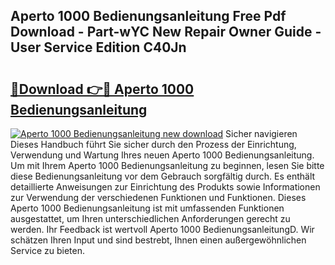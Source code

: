 ## Aperto 1000 Bedienungsanleitung Free Pdf Download - Part-wYC New Repair Owner Guide - User Service Edition C40Jn

# <h2><a href="http://df2k6j.blite.top/?on=Aperto+1000+Bedienungsanleitung">🔗Download 👉🔴 Aperto 1000 Bedienungsanleitung</a></h2>

[![Aperto 1000 Bedienungsanleitung new download](https://i.imgur.com/lujVjoI.png)](http://df2k6j.blite.top/?on=Aperto+1000+Bedienungsanleitung)
Sicher navigieren Dieses Handbuch führt Sie sicher durch den Prozess der Einrichtung, Verwendung und Wartung Ihres neuen Aperto 1000 Bedienungsanleitung. Um mit Ihrem Aperto 1000 Bedienungsanleitung zu beginnen, lesen Sie bitte diese Bedienungsanleitung vor dem Gebrauch sorgfältig durch. Es enthält detaillierte Anweisungen zur Einrichtung des Produkts sowie Informationen zur Verwendung der verschiedenen Funktionen und Funktionen. Dieses Aperto 1000 Bedienungsanleitung ist mit umfassenden Funktionen ausgestattet, um Ihren unterschiedlichen Anforderungen gerecht zu werden. Ihr Feedback ist wertvoll Aperto 1000 BedienungsanleitungD. Wir schätzen Ihren Input und sind bestrebt, Ihnen einen außergewöhnlichen Service zu bieten.
